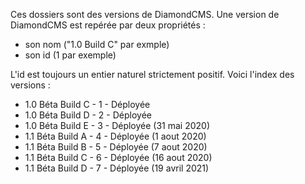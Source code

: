 Ces dossiers sont des versions de DiamondCMS.
Une version de DiamondCMS est repérée par deux propriétés :
- son nom ("1.0 Build C" par exmple)
- son id (1 par exemple)

L'id est toujours un entier naturel strictement positif.
Voici l'index des versions :

- 1.0 Béta Build C - 1 - Déployée
- 1.0 Béta Build D - 2 - Déployée
- 1.0 Béta Build E - 3 - Déployée (31 mai 2020)
- 1.1 Béta Build A - 4 - Déployée (1 aout 2020)
- 1.1 Béta Build B - 5 - Déployée (7 aout 2020)
- 1.1 Béta Build C - 6 - Déployée (16 aout 2020)
- 1.1 Béta Build D - 7 - Déployée (19 avril 2021)